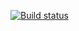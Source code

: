 [![Build status](https://ci.appveyor.com/api/projects/status/2acvsch6t4xpap49?svg=true)](https://ci.appveyor.com/project/kirmakin/aqa-2-2-selenide)

